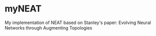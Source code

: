 # myNEAT
My implementation of NEAT based on Stanley's paper: Evolving Neural Networks through Augmenting Topologies
